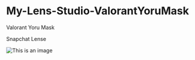 # My-Lens-Studio-ValorantYoruMask

Valorant Yoru Mask

Snapchat Lense

![This is an image](https://github.com/codewarrior86/My-Lens-Studio-ValorantYoruMask/blob/557b34c599fd0c5e104c461edfc5c003530c223c/Public/Valorant%20Yoru.gif)
